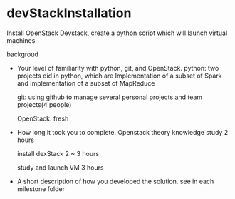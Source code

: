 # devStackInstallation
Install OpenStack Devstack, create a python script which will launch virtual machines.

backgroud
- Your level of familiarity with python, git, and OpenStack.
	python: two projects did in python, which are Implementation of a subset of Spark and Implementation of a subset of MapReduce 	

	git: using github to manage several personal projects and team projects(4 people)

	OpenStack: fresh

- How long it took you to complete.
	Openstack theory knowledge study  2 hours

	install dexStack 2 ~ 3 hours
	
	study and launch VM  3 hours

- A short description of how you developed the solution.
	see in each milestone folder
